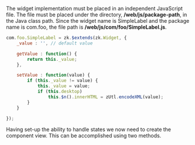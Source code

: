 The widget implementation must be placed in an independent JavaScript
file. The file must be placed under the directory,
**/web/js/package-path**, in the Java class path. Since the widget name
is SimpleLabel and the package name is com.foo, the file path is
**/web/js/com/foo/SimpleLabel.js**.

```javascript
com.foo.SimpleLabel = zk.$extends(zk.Widget, {
    _value : '', // default value

    getValue : function() {
        return this._value;
    },

    setValue : function(value) {
        if (this._value != value) {
            this._value = value;
            if (this.desktop)
                this.$n().innerHTML = zUtl.encodeXML(value);
        }
    }

});
```

Having set-up the ability to handle states we now need to create the
component view. This can be accomplished using two methods.
